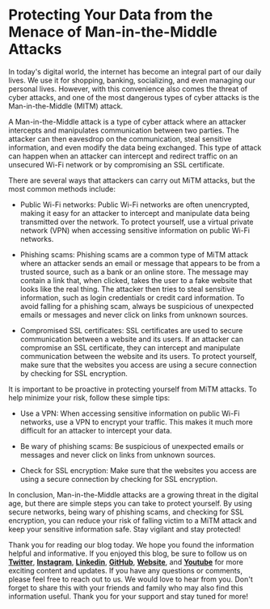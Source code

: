 # Protecting Your Data from the Menace of Man-in-the-Middle Attacks

In today's digital world, the internet has become an integral part of our daily lives. We use it for shopping, banking, socializing, and even managing our personal lives. However, with this convenience also comes the threat of cyber attacks, and one of the most dangerous types of cyber attacks is the Man-in-the-Middle (MITM) attack.

A Man-in-the-Middle attack is a type of cyber attack where an attacker intercepts and manipulates communication between two parties. The attacker can then eavesdrop on the communication, steal sensitive information, and even modify the data being exchanged. This type of attack can happen when an attacker can intercept and redirect traffic on an unsecured Wi-Fi network or by compromising an SSL certificate.

There are several ways that attackers can carry out MiTM attacks, but the most common methods include:

* Public Wi-Fi networks: Public Wi-Fi networks are often unencrypted, making it easy for an attacker to intercept and manipulate data being transmitted over the network. To protect yourself, use a virtual private network (VPN) when accessing sensitive information on public Wi-Fi networks.
    
* Phishing scams: Phishing scams are a common type of MiTM attack where an attacker sends an email or message that appears to be from a trusted source, such as a bank or an online store. The message may contain a link that, when clicked, takes the user to a fake website that looks like the real thing. The attacker then tries to steal sensitive information, such as login credentials or credit card information. To avoid falling for a phishing scam, always be suspicious of unexpected emails or messages and never click on links from unknown sources.
    
* Compromised SSL certificates: SSL certificates are used to secure communication between a website and its users. If an attacker can compromise an SSL certificate, they can intercept and manipulate communication between the website and its users. To protect yourself, make sure that the websites you access are using a secure connection by checking for SSL encryption.
    

It is important to be proactive in protecting yourself from MiTM attacks. To help minimize your risk, follow these simple tips:

* Use a VPN: When accessing sensitive information on public Wi-Fi networks, use a VPN to encrypt your traffic. This makes it much more difficult for an attacker to intercept your data.
    
* Be wary of phishing scams: Be suspicious of unexpected emails or messages and never click on links from unknown sources.
    
* Check for SSL encryption: Make sure that the websites you access are using a secure connection by checking for SSL encryption.
    

In conclusion, Man-in-the-Middle attacks are a growing threat in the digital age, but there are simple steps you can take to protect yourself. By using secure networks, being wary of phishing scams, and checking for SSL encryption, you can reduce your risk of falling victim to a MiTM attack and keep your sensitive information safe. Stay vigilant and stay protected!

Thank you for reading our blog today. We hope you found the information helpful and informative. If you enjoyed this blog, be sure to follow us on [**Twitter**](https://twitter.com/areyysharma), [**Instagram**](https://www.instagram.com/official_cyber_hub/), [**Linkedin**](https://www.linkedin.com/in/technical-human/), [**GitHub**](https://github.com/pushkarsharma23), [**Website**](https://officialcyberhub.wixsite.com/cyberhub), and [**Youtube**](https://www.youtube.com/@OfficialCyberHub) for more exciting content and updates. If you have any questions or comments, please feel free to reach out to us. We would love to hear from you. Don't forget to share this with your friends and family who may also find this information useful. Thank you for your support and stay tuned for more!